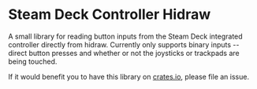 # Steam Deck Controller Hidraw

A small library for reading button inputs from the Steam Deck integrated controller directly from hidraw. 
Currently only supports binary inputs -- direct button presses and whether or not the joysticks or trackpads are being touched.

If it would benefit you to have this library on [crates.io](https://crates.io/), please file an issue.